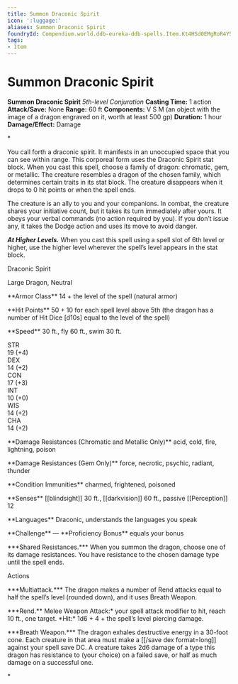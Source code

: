 ```yaml
---
title: Summon Draconic Spirit
icon: ':luggage:'
aliases: Summon Draconic Spirit
foundryId: Compendium.world.ddb-eureka-ddb-spells.Item.Kt4HSd0EMgRoR4Y5
tags:
- Item
---
```


# Summon Draconic Spirit

**Summon Draconic Spirit**
_5th-level Conjuration_
**Casting Time:** 1 action
**Attack/Save:** None
**Range:** 60 ft
**Components:** V S M (an object with the image of a dragon engraved on it, worth at least 500 gp)
**Duration:** 1 hour
**Damage/Effect:** Damage

*<p>You call forth a draconic spirit. It manifests in an unoccupied space that you can see within range. This corporeal form uses the Draconic Spirit stat block. When you cast this spell, choose a family of dragon: chromatic, gem, or metallic. The creature resembles a dragon of the chosen family, which determines certain traits in its stat block. The creature disappears when it drops to 0 hit points or when the spell ends.

The creature is an ally to you and your companions. In combat, the creature shares your initiative count, but it takes its turn immediately after yours. It obeys your verbal commands (no action required by you). If you don’t issue any, it takes the Dodge action and uses its move to avoid danger.

*****At Higher Levels.***** When you cast this spell using a spell slot of 6th level or higher, use the higher level wherever the spell’s level appears in the stat block.</p>
<div class="Basic-Text-Frame stat-block-background stat-block-finder">
<p class="Stat-Block-Styles_Stat-Block-Title">Draconic Spirit</p>
<p class="Stat-Block-Styles_Stat-Block-Metadata">Large Dragon, Neutral</p>
<p class="Stat-Block-Styles_Stat-Block-Data">**Armor Class** 14 + the level of the spell (natural armor)</p>
<p class="Stat-Block-Styles_Stat-Block-Data">**Hit Points** 50 + 10 for each spell level above 5th (the dragon has a number of Hit Dice [d10s] equal to the level of the spell)</p>
<p class="Stat-Block-Styles_Stat-Block-Data">**Speed** 30 ft., fly 60 ft., swim 30 ft.</p>
<div class="stat-block-ability-scores">
<div class="stat-block-ability-scores-stat">
<div class="stat-block-ability-scores-heading">STR
<div class="stat-block-ability-scores-data"><span class="stat-block-ability-scores-score">19</span> <span class="stat-block-ability-scores-modifier">(+4)</span>
<div class="stat-block-ability-scores-stat">
<div class="stat-block-ability-scores-heading">DEX
<div class="stat-block-ability-scores-data"><span class="stat-block-ability-scores-score">14</span> <span class="stat-block-ability-scores-modifier">(+2)</span>
<div class="stat-block-ability-scores-stat">
<div class="stat-block-ability-scores-heading">CON
<div class="stat-block-ability-scores-data"><span class="stat-block-ability-scores-score">17</span> <span class="stat-block-ability-scores-modifier">(+3)</span>
<div class="stat-block-ability-scores-stat">
<div class="stat-block-ability-scores-heading">INT
<div class="stat-block-ability-scores-data"><span class="stat-block-ability-scores-score">10</span> <span class="stat-block-ability-scores-modifier">(+0)</span>
<div class="stat-block-ability-scores-stat">
<div class="stat-block-ability-scores-heading">WIS
<div class="stat-block-ability-scores-data"><span class="stat-block-ability-scores-score">14</span> <span class="stat-block-ability-scores-modifier">(+2)</span>
<div class="stat-block-ability-scores-stat">
<div class="stat-block-ability-scores-heading">CHA
<div class="stat-block-ability-scores-data"><span class="stat-block-ability-scores-score">14</span> <span class="stat-block-ability-scores-modifier">(+2)</span>
<p class="Stat-Block-Styles_Stat-Block-Data">**Damage Resistances (Chromatic and Metallic Only)** acid, cold, fire, lightning, poison</p>
<p class="Stat-Block-Styles_Stat-Block-Data">**Damage Resistances (Gem Only)** force, necrotic, psychic, radiant, thunder</p>
<p class="Stat-Block-Styles_Stat-Block-Data">**Condition Immunities** charmed, frightened, poisoned</p>
<p class="Stat-Block-Styles_Stat-Block-Data">**Senses** [[blindsight]] 30 ft., [[darkvision]] 60 ft., passive [[Perception]] 12</p>
<p class="Stat-Block-Styles_Stat-Block-Data">**Languages** Draconic, understands the languages you speak</p>
<p class="Stat-Block-Styles_Stat-Block-Data-Last">**Challenge** — **Proficiency Bonus** equals your bonus</p>
<p class="Stat-Block-Styles_Stat-Block-Body">***Shared Resistances.*** When you summon the dragon, choose one of its damage resistances. You have resistance to the chosen damage type until the spell ends.</p>
<p class="Stat-Block-Styles_Stat-Block-Heading">Actions</p>
<p class="Stat-Block-Styles_Stat-Block-Body">***Multiattack.*** The dragon makes a number of Rend attacks equal to half the spell’s level (rounded down), and it uses Breath Weapon.</p>
<p class="Stat-Block-Styles_Stat-Block-Body">***Rend.** Melee Weapon Attack:* your spell attack modifier to hit, reach 10 ft., one target. *Hit:* 1d6 + 4 + the spell’s level piercing damage.</p>
<p class="Stat-Block-Styles_Stat-Block-Body">***Breath Weapon.*** The dragon exhales destructive energy in a 30-foot cone. Each creature in that area must make a [[/save dex format=long]] against your spell save DC. A creature takes 2d6 damage of a type this dragon has resistance to (your choice) on a failed save, or half as much damage on a successful one.</p>*